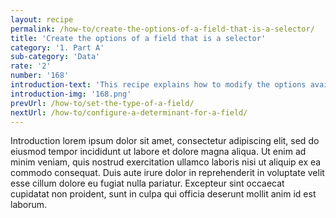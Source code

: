 ```yaml
---
layout: recipe
permalink: /how-to/create-the-options-of-a-field-that-is-a-selector/
title: 'Create the options of a field that is a selector'
category: '1. Part A'
sub-category: 'Data'
rate: '2'
number: '168'
introduction-text: 'This recipe explains how to modify the options available for each field that is a selector. The options can come from the setting of the field or from an external list.'
introduction-img: '168.png'
prevUrl: /how-to/set-the-type-of-a-field/
nextUrl: /how-to/configure-a-determinant-for-a-field/
---
```


Introduction lorem ipsum dolor sit amet, consectetur adipiscing elit, sed do eiusmod tempor incididunt ut labore et dolore magna aliqua. Ut enim ad minim veniam, quis nostrud exercitation ullamco laboris nisi ut aliquip ex ea commodo consequat. Duis aute irure dolor in reprehenderit in voluptate velit esse cillum dolore eu fugiat nulla pariatur. Excepteur sint occaecat cupidatat non proident, sunt in culpa qui officia deserunt mollit anim id est laborum.


